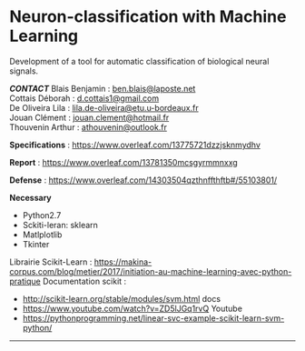 Neuron-classification with Machine Learning 
===========================================
Development of a tool for automatic classification of biological neural signals.

***CONTACT***
Blais Benjamin : ben.blais@laposte.net  
Cottais Déborah : d.cottais1@gmail.com  
De Oliveira Lila : lila.de-oliveira@etu.u-bordeaux.fr  
Jouan Clément : jouan.clement@hotmail.fr  
Thouvenin Arthur : athouvenin@outlook.fr  


**Specifications** : https://www.overleaf.com/13775721dzzjsknmydhv

**Report** : https://www.overleaf.com/13781350mcsgyrmmnxxg

**Defense** : https://www.overleaf.com/14303504qzthnffthftb#/55103801/

**Necessary**
- Python2.7
- Sckiti-leran: sklearn
- Matlplotlib
- Tkinter

Librairie Scikit-Learn : https://makina-corpus.com/blog/metier/2017/initiation-au-machine-learning-avec-python-pratique
Documentation scikit :
- http://scikit-learn.org/stable/modules/svm.html docs
- https://www.youtube.com/watch?v=ZD5lJGq1rvQ Youtube
- https://pythonprogramming.net/linear-svc-example-scikit-learn-svm-python/

---
